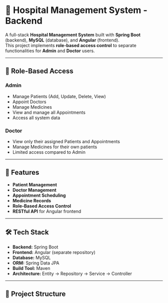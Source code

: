 # 🏥 Hospital Management System - Backend

A full-stack **Hospital Management System** built with **Spring Boot** (backend), **MySQL** (database), and **Angular** (frontend).  
This project implements **role-based access control** to separate functionalities for **Admin** and **Doctor** users.

---

## 👤 Role-Based Access

### **Admin**
- Manage Patients (Add, Update, Delete, View)
- Appoint Doctors
- Manage Medicines
- View and manage all Appointments
- Access all system data

### **Doctor**
- View only their assigned Patients and Appointments
- Manage Medicines for their own patients
- Limited access compared to Admin

---

## 🚀 Features
- **Patient Management**
- **Doctor Management**
- **Appointment Scheduling**
- **Medicine Records**
- **Role-Based Access Control**
- **RESTful API** for Angular frontend

---

## 🛠 Tech Stack
- **Backend:** Spring Boot
- **Frontend:** Angular (separate repository)
- **Database:** MySQL
- **ORM:** Spring Data JPA
- **Build Tool:** Maven
- **Architecture:** Entity → Repository → Service → Controller

---

## 📂 Project Structure
